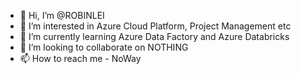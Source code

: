- 👋 Hi, I’m @ROBINLEI
- 👀 I’m interested in Azure Cloud Platform, Project Management etc
- 🌱 I’m currently learning Azure Data Factory and Azure Databricks
- 💞️ I’m looking to collaborate on NOTHING
- 📫 How to reach me - NoWay

<!---
ROBINLEI/ROBINLEI is a ✨ special ✨ repository because its `README.md` (this file) appears on your GitHub profile.
You can click the Preview link to take a look at your changes.
--->
